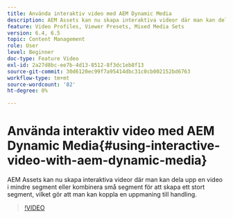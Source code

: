 ```yaml
---
title: Använda interaktiv video med AEM Dynamic Media
description: AEM Assets kan nu skapa interaktiva videor där man kan dela upp en video i mindre segment eller kombinera små segment för att skapa ett stort segment, vilket gör att man kan koppla en uppmaning till handling.
feature: Video Profiles, Viewer Presets, Mixed Media Sets
version: 6.4, 6.5
topic: Content Management
role: User
level: Beginner
doc-type: Feature Video
exl-id: 2a27d8bc-ee7b-4d13-8512-8f3dc1eb8f13
source-git-commit: 30d6120ec99f7a95414dbc31c0cb002152bd6763
workflow-type: tm+mt
source-wordcount: '82'
ht-degree: 0%

---
```


# Använda interaktiv video med AEM Dynamic Media{#using-interactive-video-with-aem-dynamic-media}

AEM Assets kan nu skapa interaktiva videor där man kan dela upp en video i mindre segment eller kombinera små segment för att skapa ett stort segment, vilket gör att man kan koppla en uppmaning till handling.

>[!VIDEO](https://video.tv.adobe.com/v/16516?quality=12&learn=on)
